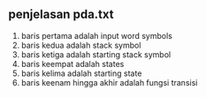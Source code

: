 ## penjelasan pda.txt

1. baris pertama adalah input word symbols
3. baris kedua adalah stack symbol
3. baris ketiga adalah starting stack symbol
3. baris keempat adalah states
3. baris kelima adalah starting state
4. baris keenam hingga akhir adalah fungsi transisi
